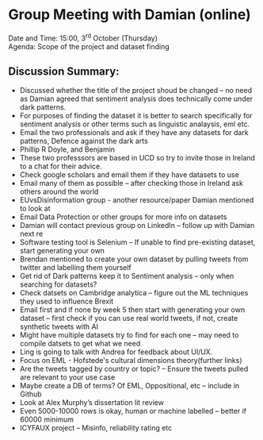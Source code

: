# Group Meeting with Damian (online)
Date and Time: 15:00, 3<sup>rd</sup> October (Thursday)\
Agenda: Scope of the project and dataset finding
## Discussion Summary:
- Discussed whether the title of the project shoud be changed – no need as Damian agreed that sentiment analysis does technically come under dark patterns.
- For purposes of finding the dataset it is better to search specifically for sentiment analysis or other terms such as linguistic analaysis, eml etc.
- Email the two professionals and ask if they have any datasets for dark patterns, Defence against the dark arts
- Phillip R Doyle, and Benjamin
- These two professsors are based in UCD so try to invite those in Ireland to a chat for their advice.
- Check google scholars and email them if they have datasets to use
- Email many of them as possible – after checking those in Ireland ask others around the world
- EUvsDisinformation group  - another resource/paper Damian mentioned to look at
- Email Data Protection or other groups for more info on datasets
- Damian will contact previous group on LinkedIn – follow up with Damian next re
- Software testing tool is Selenium – If unable to find pre-existing dataset, start generating your own
- Brendan mentioned to create your own dataset by pulling tweets from twitter and labelling them yourself
- Get rid of Dark patterns keep it to Sentiment analysis – only when searching for datasets?
- Check datsets on Cambridge analytica – figure out the ML techniques they used to influence Brexit
- Email first and if none by week 5 then start with generating your own dataset – first check if you can use real world tweets, if not, create synthetic tweets with AI
- Might have multiple datasets try to find for each one – may need to compile datsets to get what we need
- Ling is going to talk with Andrea for feedback about UI/UX. 
- Focus on EML - Hofstede's cultural dimensions theory(further links)
- Are the tweets tagged by country or topic? – Ensure the tweets pulled are relevant to your use case
- Maybe create a DB of terms? Of EML, Oppositional, etc – include in Github
- Look at Alex Murphy’s dissertation lit review
- Even 5000-10000 rows is okay, human or machine labelled – better if 60000 minimum
- ICYFAUX project – Misinfo, reliability rating etc
